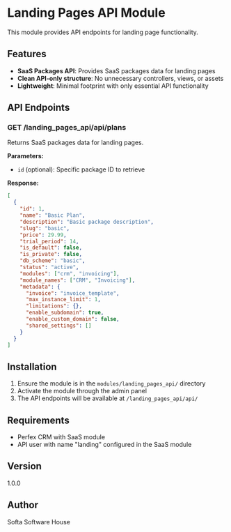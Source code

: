 # Landing Pages API Module

This module provides API endpoints for landing page functionality.

## Features

- **SaaS Packages API**: Provides SaaS packages data for landing pages
- **Clean API-only structure**: No unnecessary controllers, views, or assets
- **Lightweight**: Minimal footprint with only essential API functionality

## API Endpoints

### GET /landing_pages_api/api/plans

Returns SaaS packages data for landing pages.

**Parameters:**
- `id` (optional): Specific package ID to retrieve

**Response:**
```json
[
  {
    "id": 1,
    "name": "Basic Plan",
    "description": "Basic package description",
    "slug": "basic",
    "price": 29.99,
    "trial_period": 14,
    "is_default": false,
    "is_private": false,
    "db_scheme": "basic",
    "status": "active",
    "modules": ["crm", "invoicing"],
    "module_names": ["CRM", "Invoicing"],
    "metadata": {
      "invoice": "invoice_template",
      "max_instance_limit": 1,
      "limitations": {},
      "enable_subdomain": true,
      "enable_custom_domain": false,
      "shared_settings": []
    }
  }
]
```

## Installation

1. Ensure the module is in the `modules/landing_pages_api/` directory
2. Activate the module through the admin panel
3. The API endpoints will be available at `/landing_pages_api/api/`

## Requirements

- Perfex CRM with SaaS module
- API user with name "landing" configured in the SaaS module

## Version

1.0.0

## Author

Softa Software House
